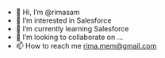 - 👋 Hi, I’m @rimasam
- 👀 I’m interested in Salesforce
- 🌱 I’m currently learning Salesforce
- 💞️ I’m looking to collaborate on ...
- 📫 How to reach me rima.mem@gmail.com

<!---
rimasam/rimasam is a ✨ special ✨ repository because its `README.md` (this file) appears on your GitHub profile.
You can click the Preview link to take a look at your changes.
--->
